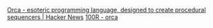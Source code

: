 
[Orca - esoteric programming language, designed to create procedural sequencers | Hacker News](https://news.ycombinator.com/item?id=29122218)
[100R - orca](https://100r.co/site/orca.html)
